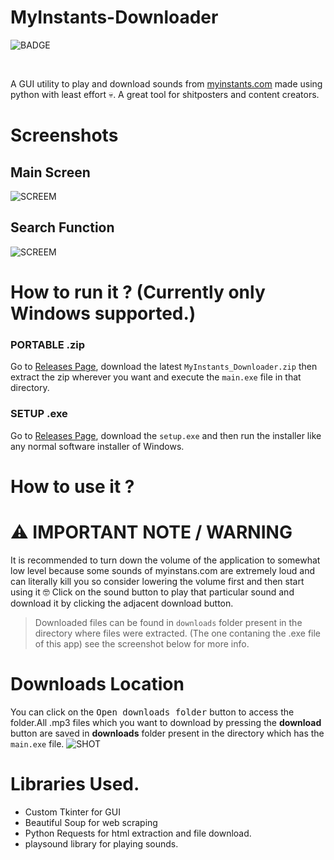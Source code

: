 # MyInstants-Downloader
![BADGE](https://badgen.net/github/release/Shagnikpaul/MyInstants-Downloader-GUI)

<br>

A GUI utility to play and download sounds from [myinstants.com](https://www.myinstants.com/en/index/in/) made using python with least effort 💀. A great tool for shitposters and content creators.


# Screenshots
## Main Screen 
![SCREEM](https://i.imgur.com/gk1dYcf.png)
## Search Function 
![SCREEM](https://i.imgur.com/klNR5t3.png)

# How to run it ? (Currently only Windows supported.)
### PORTABLE .zip
Go to [Releases Page](https://github.com/Shagnikpaul/MyInstants-Downloader/releases/tag/release), download the latest `MyInstants_Downloader.zip` then extract the zip
wherever you want and execute the `main.exe` file in that directory.
### SETUP .exe
Go to [Releases Page](https://github.com/Shagnikpaul/MyInstants-Downloader/releases/tag/release), download the `setup.exe` and then run the installer like any normal software installer of Windows.

# How to use it ?
# ⚠ IMPORTANT NOTE / WARNING
It is recommended to turn down the volume of the application to somewhat low level because some sounds of myinstans.com are extremely loud and can literally kill you so consider lowering the volume first and then start using it 🤓
Click on the sound button to play that particular sound and download it by clicking the adjacent download button. 
> Downloaded files can be found in `downloads` folder present in the directory where files were extracted. (The one contaning the .exe file of this app) see the screenshot below for more info.


# Downloads Location
You can click on the <kbd>Open downloads folder</kbd> button to access the folder.All .mp3 files which you want to download by pressing the **download** button are saved in **downloads** folder present in the directory which has the `main.exe` file.
![SHOT](https://i.imgur.com/cuiyA9t.png)
# Libraries Used.
- Custom Tkinter for GUI
- Beautiful Soup for web scraping
- Python Requests for html extraction and file download.
- playsound library for playing sounds.
